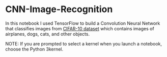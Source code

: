# CNN-Image-Recognition

In this notebook I used TensorFlow to build a Convolution Neural Network that classifies images from [CIFAR-10 dataset](https://www.cs.toronto.edu/~kriz/cifar.html) which contains images of airplanes, dogs, cats, and other objects.

NOTE: If you are prompted to select a kernel when you launch a notebook, choose the Python 3kernel.
